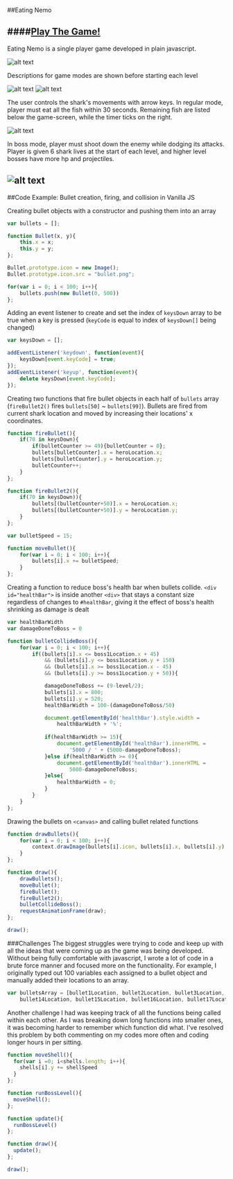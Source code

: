 ##Eating Nemo

####[Play The Game!](http://pauldkang.com/nemo/)
---

Eating Nemo is a single player game developed in plain javascript.

![alt text](./images/screenshot-game.png)

Descriptions for game modes are shown before starting each level

![alt text](./images/screenshot-level1.png) ![alt text](./images/screenshot-level2.png)

The user controls the shark's movements with arrow keys. In regular mode, player must eat all the fish within 30 seconds. Remaining fish are listed below the game-screen, while the timer ticks on the right.

![alt text](./images/screenshot-gameplay.png)

In boss mode, player must shoot down the enemy while dodging its attacks. Player is given 6 shark lives at the start of each level, and higher level bosses have more hp and projectiles.

![alt text](./images/screenshot-bosslevel.png)
---
##Code Example: Bullet creation, firing, and collision in Vanilla JS

Creating bullet objects with a constructor and pushing them into an array
```javascript
var bullets = [];

function Bullet(x, y){
	this.x = x;
	this.y = y;
};

Bullet.prototype.icon = new Image();
Bullet.prototype.icon.src = "bullet.png";

for(var i = 0; i < 100; i++){
	bullets.push(new Bullet(0, 500))
};
```

Adding an event listener to create and set the index of ```keysDown``` array to be true when a key is pressed (```keyCode``` is equal to index of ```keysDown[]``` being changed) 
```javascript
var keysDown = [];

addEventListener('keydown', function(event){
	keysDown[event.keyCode] = true;
});
addEventListener('keyup', function(event){
	delete keysDown[event.keyCode];
});
```

Creating two functions that fire bullet objects in each half of ```bullets``` array (```fireBullet2()``` fires ```bullets[50]``` ~ ```bullets[99]```). Bullets are fired from current shark location and moved by increasing their locations' x coordinates.
```javascript
function fireBullet(){
	if(70 in keysDown){
		if(bulletCounter >= 49){bulletCounter = 0};
		bullets[bulletCounter].x = heroLocation.x;
		bullets[bulletCounter].y = heroLocation.y;
		bulletCounter++;
	}
};

function fireBullet2(){
	if(70 in keysDown)){
		bullets[(bulletCounter+50)].x = heroLocation.x;
		bullets[(bulletCounter+50)].y = heroLocation.y;
	}
};

var bulletSpeed = 15;

function moveBullet(){
	for(var i = 0; i < 100; i++){
		bullets[i].x += bulletSpeed;
	}
};
```

Creating a function to reduce boss's health bar when bullets collide.
```<div id="healthBar">``` is inside another ```<div>``` that stays a constant size regardless of changes to ```#healthBar```, giving it the effect of boss's health shrinking as damage is dealt
```javascript
var healthBarWidth
var damageDoneToBoss = 0

function bulletCollideBoss(){
	for(var i = 0; i < 100; i++){
		if((bullets[i].x <= boss1Location.x + 45) 
			&& (bullets[i].y <= boss1Location.y + 150)
			&& (bullets[i].x >= boss1Location.x - 45)
			&& (bullets[i].y >= boss1Location.y + 50)){

			damageDoneToBoss += (9-level/2);
			bullets[i].x = 800;
			bullets[i].y = 520;
			healthBarWidth = 100-(damageDoneToBoss/50)

			document.getElementById('healthBar').style.width = 
				healthBarWidth + '%';
			
			if(healthBarWidth >= 15){
				document.getElementById('healthBar').innerHTML = 
					'5000 / ' + (5000-damageDoneToBoss);
			}else if(healthBarWidth >= 0){
				document.getElementById('healthBar').innerHTML = 		
					5000-damageDoneToBoss;
			}else{
				healthBarWidth = 0;
			}
		}
	}
};
```

Drawing the bullets on ```<canvas>``` and calling bullet related functions
```javascript
function drawBullets(){
	for(var i = 0; i < 100; i++){
		context.drawImage(bullets[i].icon, bullets[i].x, bullets[i].y)
	}
};

function draw(){
	drawBullets();
	moveBullet();
	fireBullet();
	fireBullet2();
	bulletCollideBoss();
	requestAnimationFrame(draw);
};

draw();
```

###Challenges
The biggest struggles were trying to code and keep up with all the ideas that were coming up as the game was being developed. Without being fully comfortable with javascript, I wrote a lot of code in a brute force manner and focused more on the functionality. For example, I originally typed out 100 variables each assigned to a bullet object and manually added their locations to an array.
```javascript 
var bulletsArray = [bullet1Location, bullet2Location, bullet3Location, bullet4Location, bullet5Location, bullet6Location, bullet7Location, bullet8Location, bullet9Location, bullet10Location, bullet11Location, bullet12Location, bullet13Location, 
    bullet14Location, bullet15Location, bullet16Location, bullet17Location, bullet18Location, bullet19Location, bullet20Location, bullet21Location, bullet22Location, bullet23Location, bullet24Location, bullet25Location, bullet26Location, bullet27Location
```
Another challenge I had was keeping track of all the functions being called within each other. As I was breaking down long functions into smaller ones, it was becoming harder to remember which function did what. I've resolved this problem by both commenting on my codes more often and coding longer hours in per sitting.

```javascript
function moveShell(){
  for(var i =0; i<shells.length; i++){
    shells[i].y += shellSpeed
  }
};

function runBossLevel(){
  moveShell();
};

function update(){
  runBossLevel()
};

function draw(){
  update();
};

draw();
```